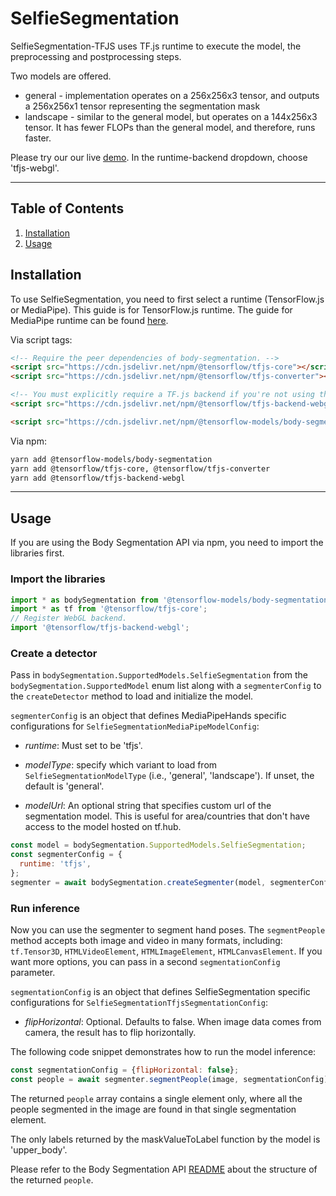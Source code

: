 # SelfieSegmentation

SelfieSegmentation-TFJS uses TF.js runtime to execute the model, the preprocessing and postprocessing steps.

Two models are offered.

* general - implementation operates on a 256x256x3 tensor, and outputs a 256x256x1 tensor representing the segmentation mask
* landscape - similar to the general model, but operates on a 144x256x3 tensor. It has fewer FLOPs than the general model, and therefore, runs faster.

Please try our our live [demo](https://storage.googleapis.com/tfjs-models/demos/body-segmentation/index.html?model=selfie_segmentation).
In the runtime-backend dropdown, choose 'tfjs-webgl'.

--------------------------------------------------------------------------------

## Table of Contents

1.  [Installation](#installation)
2.  [Usage](#usage)

## Installation

To use SelfieSegmentation, you need to first select a runtime (TensorFlow.js or MediaPipe).
This guide is for TensorFlow.js
runtime. The guide for MediaPipe runtime can be found
[here](https://github.com/tensorflow/tfjs-models/tree/master/body-segmentation/src/mediapipe).

Via script tags:

```html
<!-- Require the peer dependencies of body-segmentation. -->
<script src="https://cdn.jsdelivr.net/npm/@tensorflow/tfjs-core"></script>
<script src="https://cdn.jsdelivr.net/npm/@tensorflow/tfjs-converter"></script>

<!-- You must explicitly require a TF.js backend if you're not using the TF.js union bundle. -->
<script src="https://cdn.jsdelivr.net/npm/@tensorflow/tfjs-backend-webgl"></script>

<script src="https://cdn.jsdelivr.net/npm/@tensorflow-models/body-segmentation"></script>
```

Via npm:

```sh
yarn add @tensorflow-models/body-segmentation
yarn add @tensorflow/tfjs-core, @tensorflow/tfjs-converter
yarn add @tensorflow/tfjs-backend-webgl
```

-----------------------------------------------------------------------
## Usage

If you are using the Body Segmentation API via npm, you need to import the libraries first.

### Import the libraries

```javascript
import * as bodySegmentation from '@tensorflow-models/body-segmentation';
import * as tf from '@tensorflow/tfjs-core';
// Register WebGL backend.
import '@tensorflow/tfjs-backend-webgl';
```
### Create a detector

Pass in `bodySegmentation.SupportedModels.SelfieSegmentation` from the
`bodySegmentation.SupportedModel` enum list along with a `segmenterConfig` to the
`createDetector` method to load and initialize the model.

`segmenterConfig` is an object that defines MediaPipeHands specific configurations for `SelfieSegmentationMediaPipeModelConfig`:

*   *runtime*: Must set to be 'tfjs'.

*   *modelType*: specify which variant to load from `SelfieSegmentationModelType` (i.e.,
    'general', 'landscape'). If unset, the default is 'general'.

*   *modelUrl*: An optional string that specifies custom url of
the segmentation model. This is useful for area/countries that don't have access to the model hosted on tf.hub.

```javascript
const model = bodySegmentation.SupportedModels.SelfieSegmentation;
const segmenterConfig = {
  runtime: 'tfjs',
};
segmenter = await bodySegmentation.createSegmenter(model, segmenterConfig);
```

### Run inference

Now you can use the segmenter to segment hand poses. The `segmentPeople` method
accepts both image and video in many formats, including: `tf.Tensor3D`,
`HTMLVideoElement`, `HTMLImageElement`, `HTMLCanvasElement`. If you want more
options, you can pass in a second `segmentationConfig` parameter.

`segmentationConfig` is an object that defines SelfieSegmentation specific configurations for `SelfieSegmentationTfjsSegmentationConfig`:

*   *flipHorizontal*: Optional. Defaults to false. When image data comes from camera, the result has to flip horizontally.

The following code snippet demonstrates how to run the model inference:

```javascript
const segmentationConfig = {flipHorizontal: false};
const people = await segmenter.segmentPeople(image, segmentationConfig);
```

The returned `people` array contains a single element only, where all the people segmented in the image are found in that single segmentation element.

The only labels returned by the maskValueToLabel function by the model is 'upper_body'.

Please refer to the Body Segmentation API
[README](https://github.com/tensorflow/tfjs-models/blob/master/body-segmentation/README.md#how-to-run-it)
about the structure of the returned `people`.
